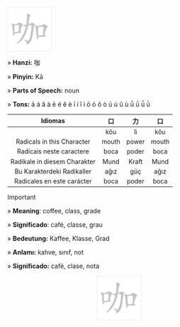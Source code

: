 <a href="https://dictionary.writtenchinese.com/worddetail/ka/21225/1/1" target="blank"><img align="center" src="https://github.com/DeiseFreire/Chinese_dictionary/blob/main/Hanzi%20%E5%92%96/%E5%92%96.gif" alt="" height="100" /></a> 

» **Hanzi:** 咖

» **Pinyin:** Kā

» **Parts of Speech:**  noun

» **Tons:** ā á ǎ à ē é ě è ī í ǐ ì ō ó ǒ ò ū ú ǔ ù ǖ ǘ ǚ ǜ 

| Idiomas | 口 | 力 | 口 |
| :---: | :---: | :---: | :---: |
|  | kǒu | lì | kǒu |
| Radicals in this Character | mouth | power | mouth |
| Radicais neste caractere | boca | poder | boca |
| Radikale in diesem Charakter | Mund | Kraft | Mund |
| Bu Karakterdeki Radikaller | ağız | güç | ağız | 
| Radicales en este carácter | boca | poder | boca |

> [!IMPORTANT]
>
> » **Meaning**: coffee, class, grade
> 
> » **Significado**: café, classe, grau
> 
> » **Bedeutung:** Kaffee, Klasse, Grad
>
> » **Anlamı:** kahve, sınıf, not
>
> » **Significado:** café, clase, nota

<p align="center">
<a href="https://dictionary.writtenchinese.com/worddetail/ka/21225/1/1" target="blank"><img align="center" src="https://github.com/DeiseFreire/Chinese_dictionary/blob/main/Hanzi%20%E5%92%96/%E5%92%96.gif" alt="" height="100" /></a> 
</p>
